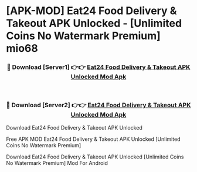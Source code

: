 # [APK-MOD] Eat24 Food Delivery & Takeout APK Unlocked - [Unlimited Coins No Watermark Premium] mio68



<div align="center">
<h3>🔴 Download [Server1] 👉👉 <a href="https://momento.my/?title=Eat24_Food_Delivery_&_Takeout_APK_Unlocked">Eat24 Food Delivery & Takeout APK Unlocked Mod Apk</a></h3><br>

<h3>🔴 Download [Server2] 👉👉 <a href="https://momento.my/?title=Eat24_Food_Delivery_&_Takeout_APK_Unlocked">Eat24 Food Delivery & Takeout APK Unlocked Mod Apk</a></h3>
</div>



Download Eat24 Food Delivery & Takeout APK Unlocked 

Free APK MOD Eat24 Food Delivery & Takeout APK Unlocked [Unlimited Coins No Watermark Premium]

Download Eat24 Food Delivery & Takeout APK Unlocked [Unlimited Coins No Watermark Premium] Mod For Android
